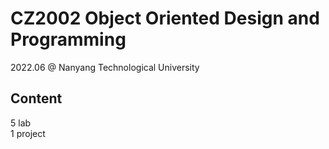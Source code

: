 # CZ2002 Object Oriented Design and Programming
2022.06 @ Nanyang Technological University

## Content
5 lab
<br/>
1 project
